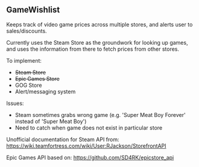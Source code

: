 ## GameWishlist

Keeps track of video game prices across multiple stores, and alerts user to sales/discounts.

Currently uses the Steam Store as the groundwork for looking up games, and uses the information from there to fetch prices from other stores.

To implement:
- <s>Steam Store</s>
- <s>Epic Games Store</s>
- GOG Store
- Alert/messaging system

Issues:
- Steam sometimes grabs wrong game (e.g. 'Super Meat Boy Forever' instead of 'Super Meat Boy')
- Need to catch when game does not exist in particular store


Unofficial documentation for Steam API from: https://wiki.teamfortress.com/wiki/User:RJackson/StorefrontAPI

Epic Games API based on: https://github.com/SD4RK/epicstore_api
